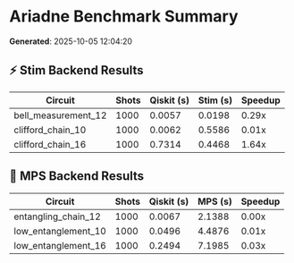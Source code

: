 # Ariadne Benchmark Summary

**Generated**: 2025-10-05 12:04:20

## ⚡️ Stim Backend Results

| Circuit | Shots | Qiskit (s) | Stim (s) | Speedup |
|---|---|---|---|---|
| bell_measurement_12 | 1000 | 0.0057 | 0.0198 | 0.29x |
| clifford_chain_10 | 1000 | 0.0062 | 0.5586 | 0.01x |
| clifford_chain_16 | 1000 | 0.7314 | 0.4468 | 1.64x |

## 🧵 MPS Backend Results

| Circuit | Shots | Qiskit (s) | MPS (s) | Speedup |
|---|---|---|---|---|
| entangling_chain_12 | 1000 | 0.0067 | 2.1388 | 0.00x |
| low_entanglement_10 | 1000 | 0.0496 | 4.4876 | 0.01x |
| low_entanglement_16 | 1000 | 0.2494 | 7.1985 | 0.03x |
